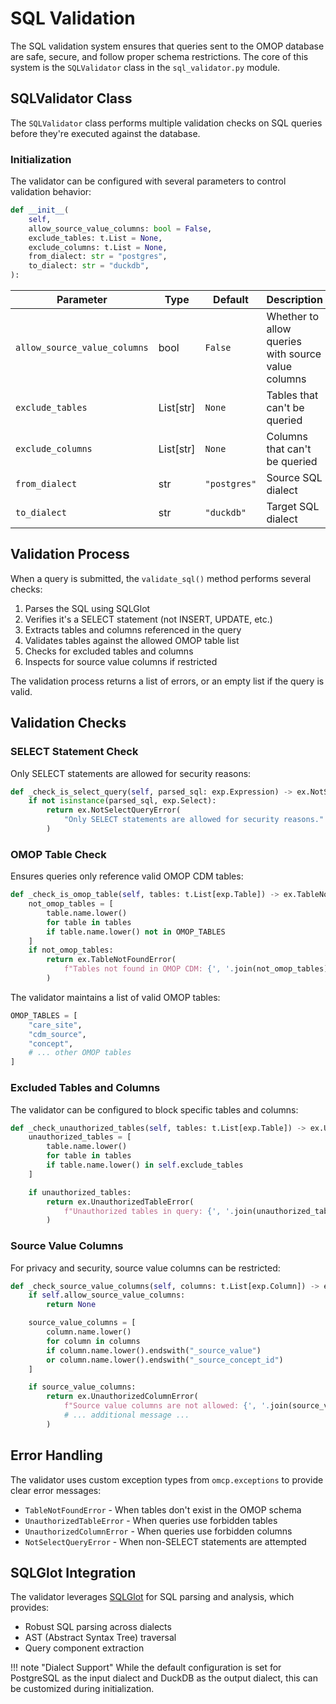 # SQL Validation

The SQL validation system ensures that queries sent to the OMOP database are safe, secure, and follow proper schema restrictions. The core of this system is the `SQLValidator` class in the `sql_validator.py` module.

## SQLValidator Class

The `SQLValidator` class performs multiple validation checks on SQL queries before they're executed against the database.

### Initialization

The validator can be configured with several parameters to control validation behavior:

```python
def __init__(
    self,
    allow_source_value_columns: bool = False,
    exclude_tables: t.List = None,
    exclude_columns: t.List = None,
    from_dialect: str = "postgres",
    to_dialect: str = "duckdb",
):
```

| Parameter | Type | Default | Description |
| --------- | ---- | ------- | ----------- |
| `allow_source_value_columns` | bool | `False` | Whether to allow queries with source value columns |
| `exclude_tables` | List[str] | `None` | Tables that can't be queried |
| `exclude_columns` | List[str] | `None` | Columns that can't be queried |
| `from_dialect` | str | `"postgres"` | Source SQL dialect |
| `to_dialect` | str | `"duckdb"` | Target SQL dialect |

## Validation Process

When a query is submitted, the `validate_sql()` method performs several checks:

1. Parses the SQL using SQLGlot
2. Verifies it's a SELECT statement (not INSERT, UPDATE, etc.)
3. Extracts tables and columns referenced in the query
4. Validates tables against the allowed OMOP table list
5. Checks for excluded tables and columns
6. Inspects for source value columns if restricted

The validation process returns a list of errors, or an empty list if the query is valid.

## Validation Checks

### SELECT Statement Check

Only SELECT statements are allowed for security reasons:

```python
def _check_is_select_query(self, parsed_sql: exp.Expression) -> ex.NotSelectQueryError:
    if not isinstance(parsed_sql, exp.Select):
        return ex.NotSelectQueryError(
            "Only SELECT statements are allowed for security reasons."
        )
```

### OMOP Table Check

Ensures queries only reference valid OMOP CDM tables:

```python
def _check_is_omop_table(self, tables: t.List[exp.Table]) -> ex.TableNotFoundError:
    not_omop_tables = [
        table.name.lower()
        for table in tables
        if table.name.lower() not in OMOP_TABLES
    ]
    if not_omop_tables:
        return ex.TableNotFoundError(
            f"Tables not found in OMOP CDM: {', '.join(not_omop_tables)}"
        )
```

The validator maintains a list of valid OMOP tables:

```python
OMOP_TABLES = [
    "care_site",
    "cdm_source",
    "concept",
    # ... other OMOP tables
]
```

### Excluded Tables and Columns

The validator can be configured to block specific tables and columns:

```python
def _check_unauthorized_tables(self, tables: t.List[exp.Table]) -> ex.UnauthorizedTableError:
    unauthorized_tables = [
        table.name.lower()
        for table in tables
        if table.name.lower() in self.exclude_tables
    ]

    if unauthorized_tables:
        return ex.UnauthorizedTableError(
            f"Unauthorized tables in query: {', '.join(unauthorized_tables)}"
        )
```

### Source Value Columns

For privacy and security, source value columns can be restricted:

```python
def _check_source_value_columns(self, columns: t.List[exp.Column]) -> ex.UnauthorizedColumnError:
    if self.allow_source_value_columns:
        return None

    source_value_columns = [
        column.name.lower()
        for column in columns
        if column.name.lower().endswith("_source_value")
        or column.name.lower().endswith("_source_concept_id")
    ]

    if source_value_columns:
        return ex.UnauthorizedColumnError(
            f"Source value columns are not allowed: {', '.join(source_value_columns)}. "
            # ... additional message ...
        )
```

## Error Handling

The validator uses custom exception types from `omcp.exceptions` to provide clear error messages:

- `TableNotFoundError` - When tables don't exist in the OMOP schema
- `UnauthorizedTableError` - When queries use forbidden tables
- `UnauthorizedColumnError` - When queries use forbidden columns
- `NotSelectQueryError` - When non-SELECT statements are attempted

## SQLGlot Integration

The validator leverages [SQLGlot](https://sqlglot.com/) for SQL parsing and analysis, which provides:

- Robust SQL parsing across dialects
- AST (Abstract Syntax Tree) traversal
- Query component extraction

!!! note "Dialect Support"
    While the default configuration is set for PostgreSQL as the input dialect and DuckDB as the output dialect, this can be customized during initialization.

